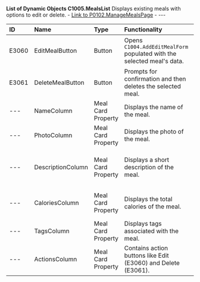 **List of Dynamic Objects C1005.MealsList**
Displays existing meals with options to edit or delete. - [Link to P0102.ManageMealsPage](../MasterFile.md#page-p0102managemealspage) - ---

| ID    | Name                  | Type            | Functionality                                                              | Goal                                                        | Trigger | Link   |
| :---- | :-------------------- | :-------------- | :------------------------------------------------------------------------- | :---------------------------------------------------------- | :------ | :----- |
| E3060 | EditMealButton        | Button | Opens `C1004.AddEditMealForm` populated with the selected meal's data.       | To allow editing of an existing meal.                     | ---     | ---    |
| E3061 | DeleteMealButton      | Button | Prompts for confirmation and then deletes the selected meal.                 | To allow removal of a meal.                                 | ---     | ---    |
| ---   | NameColumn            | Meal Card Property    | Displays the name of the meal.                                             | To show meal names.                                         | ---     | ---    |
| ---   | PhotoColumn           | Meal Card Property    | Displays the photo of the meal.                                            | To visually identify meals.                                 | ---     | ---    |
| ---   | DescriptionColumn     | Meal Card Property    | Displays a short description of the meal.                                  | To provide a brief overview of the meal.                    | ---     | ---    |
| ---   | CaloriesColumn        | Meal Card Property    | Displays the total calories of the meal.                                   | To show meal's caloric content.                             | ---     | ---    |
| ---   | TagsColumn            | Meal Card Property    | Displays tags associated with the meal.                                    | To show meal categories.                                    | ---     | ---    |
| ---   | ActionsColumn         | Meal Card Property    | Contains action buttons like Edit (E3060) and Delete (E3061).              | To provide actions for each meal.                           | ---     | ---    |
